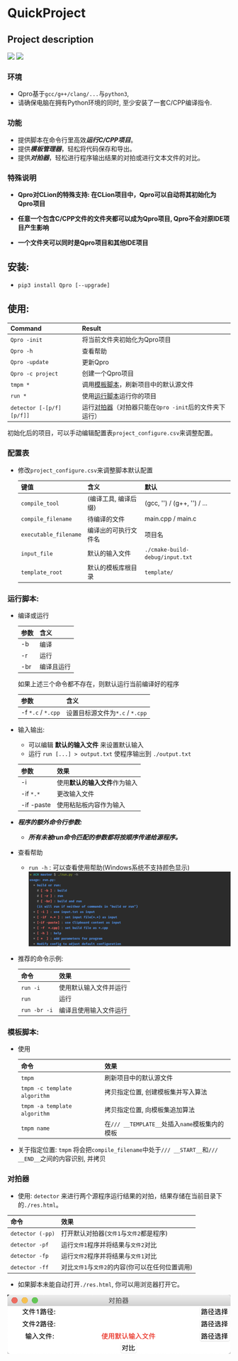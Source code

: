 # QuickProject
## Project description

[![](https://img.shields.io/badge/version-0.5.4-green)]() [![](https://img.shields.io/badge/Author-RhythmLian-blue)]()

### 环境

- Qpro基于`gcc/g++/clang/...`与`python3`,
- 请确保电脑在拥有Python环境的同时, 至少安装了一套C/CPP编译指令.

### 功能

- 提供脚本在命令行里高效***运行C/CPP项目***。
- 提供***模板管理器***，轻松将代码保存和导出。
- 提供***对拍器***，轻松进行程序输出结果的对拍或进行文本文件的对比。

### 特殊说明

- **Qpro对CLion的特殊支持: 在CLion项目中，Qpro可以自动将其初始化为Qpro项目**

- **任意一个包含C/CPP文件的文件夹都可以成为Qpro项目, Qpro不会对原IDE项目产生影响**

- **一个文件夹可以同时是Qpro项目和其他IDE项目**


## 安装:

  - `pip3 install Qpro [--upgrade]`

## 使用:

| Command | Result |
| :----- | :----- |
| `Qpro -init` | 将当前文件夹初始化为Qpro项目 |
| `Qpro -h` | 查看帮助 |
| `Qpro -update` | 更新Qpro |
| `Qpro -c project` | 创建一个Qpro项目 |
| `tmpm *` | 调用[模板脚本](#模板脚本)，刷新项目中的默认源文件 |
| `run *` | 使用[运行脚本](#运行脚本)运行你的项目 |
| `detector [-[p/f][p/f]]` | 运行[对拍器](#对拍器)（对拍器只能在`Qpro -init`后的文件夹下运行） |

初始化后的项目，可以手动编辑配置表`project_configure.csv`来调整配置。

### 配置表

  - 修改`project_configure.csv`来调整脚本默认配置
  
      | 键值 | 含义 | 默认 |
      | :----- | :----- | :----- |
      | `compile_tool` | (编译工具, 编译后缀) | (gcc, '') / (g++, '') / ... |
      | `compile_filename` | 待编译的文件 | main.cpp / main.c |
      | `executable_filename` | 编译出的可执行文件名 | 项目名 |
      | `input_file` | 默认的输入文件 | `./cmake-build-debug/input.txt`|
      | `template_root` | 默认的模板库根目录 | `template/` |

### 运行脚本:

  - 编译或运行
  
      | 参数 | 含义 |
      | :----- | :----- |
      | -b | 编译 |
      | -r | 运行 |
      | -br | 编译且运行 |
      
      如果上述三个命令都不存在，则默认运行当前编译好的程序
      
      | 参数 | 含义 |
      | :----- | :----- |
      | -f `*.c` / `*.cpp` | 设置目标源文件为`*.c` / `*.cpp` |

  - 输入输出:
    
      - 可以编辑 **默认的输入文件** 来设置默认输入
      - 运行 `run [...] > output.txt` 使程序输出到 `./output.txt`
      
      | 参数 | 效果 |
      | :----- | :----- |
      | -i | 使用**默认的输入文件**作为输入 |
      | -if `*.*` | 更改输入文件 |
      | -if -paste | 使用粘贴板内容作为输入 |
      
  - ***程序的额外命令行参数:***
  
      - ***所有未被run命令匹配的参数都将按顺序传递给源程序。***
      
  - 查看帮助
    
      - `run -h` : 可以查看使用帮助(Windows系统不支持颜色显示)
        ![help](https://github.com/Rhythmicc/QuickProject/blob/master/img/2.png?raw=true)
  
  - 推荐的命令示例:
    
      | 命令 | 效果 |
      | :----- | :----- |
      | `run -i` | 使用默认输入文件并运行 |
      | `run`| 运行 |
      | `run -br -i` |  编译且使用输入文件运行 |

### 模板脚本:

- 使用

  | 命令 | 效果 |
  |:---|:---|
  | `tmpm` | 刷新项目中的默认源文件 |
  | `tmpm -c template algorithm` |拷贝指定位置, 创建模板集并写入算法|
  | `tmpm -a template algorithm` |拷贝指定位置, 向模板集追加算法|
  | `tmpm name`| 在`/// __TEMPLATE__`处插入`name`模板集内的模板|

- 关于指定位置: `tmpm` 将会把`compile_filename`中处于`/// __START__`和`/// __END__`之间的内容识别, 并拷贝

### 对拍器

  - 使用: `detector` 来进行两个源程序运行结果的对拍，结果存储在当前目录下的`./res.html`。

| 命令 | 效果 |
|:---|:---|
| `detector (-pp)` | 打开默认对拍器(`文件1`与`文件2`都是程序) |
| `detector -pf` | 运行`文件1`程序并将结果与`文件2`对比 |
| `detector -fp` | 运行`文件2`程序并将结果与`文件1`对比 |
| `detector -ff` | 对比`文件1`与`文件2`的内容(你可以在任何位置调用)|
  - 如果脚本未能自动打开`./res.html`, 你可以用浏览器打开它。

![GUI](https://github.com/Rhythmicc/QuickProject/blob/master/img/1.png?raw=true)

